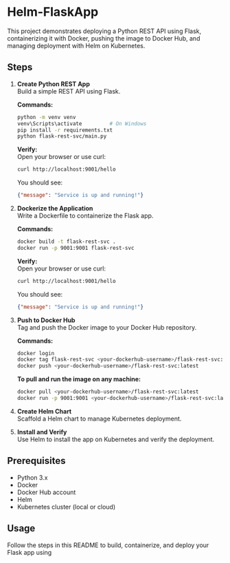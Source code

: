# Helm-FlaskApp

This project demonstrates deploying a Python REST API using Flask, containerizing it with Docker, pushing the image to Docker Hub, and managing deployment with Helm on Kubernetes.

## Steps

1. **Create Python REST App**  
   Build a simple REST API using Flask.

   **Commands:**
   ```sh
   python -m venv venv
   venv\Scripts\activate         # On Windows
   pip install -r requirements.txt
   python flask-rest-svc/main.py
   ```

   **Verify:**  
   Open your browser or use curl:
   ```sh
   curl http://localhost:9001/hello
   ```
   You should see:
   ```json
   {"message": "Service is up and running!"}
   ```

2. **Dockerize the Application**  
   Write a Dockerfile to containerize the Flask app.

   **Commands:**
   ```sh
   docker build -t flask-rest-svc .
   docker run -p 9001:9001 flask-rest-svc
   ```
   
   **Verify:**  
   Open your browser or use curl:
   ```sh
   curl http://localhost:9001/hello
   ```
   You should see:
   ```json
   {"message": "Service is up and running!"}
   ```

3. **Push to Docker Hub**  
   Tag and push the Docker image to your Docker Hub repository.

   **Commands:**
   ```sh
   docker login
   docker tag flask-rest-svc <your-dockerhub-username>/flask-rest-svc:latest
   docker push <your-dockerhub-username>/flask-rest-svc:latest
   ```

   **To pull and run the image on any machine:**
   ```sh
   docker pull <your-dockerhub-username>/flask-rest-svc:latest
   docker run -p 9001:9001 <your-dockerhub-username>/flask-rest-svc:latest
   ```

4. **Create Helm Chart**  
   Scaffold a Helm chart to manage Kubernetes deployment.

5. **Install and Verify**  
   Use Helm to install the app on Kubernetes and verify the deployment.

## Prerequisites

- Python 3.x
- Docker
- Docker Hub account
- Helm
- Kubernetes cluster (local or cloud)

## Usage

Follow the steps in this README to build, containerize, and deploy your Flask app using